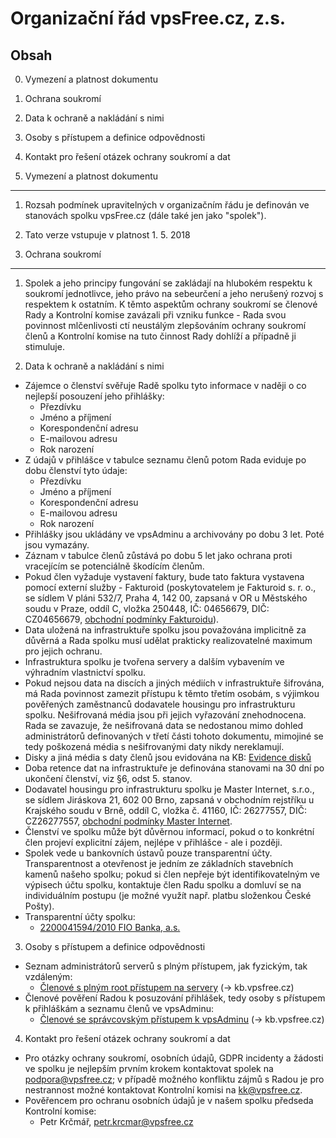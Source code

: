 Organizační řád vpsFree.cz, z.s.
================================

Obsah
-----

0. Vymezení a platnost dokumentu
1. Ochrana soukromí
2. Data k ochraně a nakládání s nimi
3. Osoby s přístupem a definice odpovědnosti
4. Kontakt pro řešení otázek ochrany soukromí a dat

0. Vymezení a platnost dokumentu
--------------------------------

1. Rozsah podmínek upravitelných v organizačním řádu je definován ve stanovách spolku
vpsFree.cz (dále také jen jako "spolek").

2. Tato verze vstupuje v platnost 1. 5. 2018

1. Ochrana soukromí
-------------------

1. Spolek a jeho principy fungování se zakládají na hlubokém respektu k soukromí
jednotlivce, jeho právo na sebeurčení a jeho nerušený rozvoj s respektem k ostatním.
K těmto aspektům ochrany soukromí se členové Rady a Kontrolní komise zavázali
při vzniku funkce - Rada svou povinnost mlčenlivosti ctí neustálým zlepšováním
ochrany soukromí členů a Kontrolní komise na tuto činnost Rady dohlíží a
případně ji stimuluje.

2. Data k ochraně a nakládání s nimi
 - Zájemce o členství svěřuje Radě spolku tyto informace v naději o co nejlepší
   posouzení jeho přihlášky:
   - Přezdívku
   - Jméno a příjmení
   - Korespondenční adresu
   - E-mailovou adresu
   - Rok narození
 - Z údajů v přihlášce v tabulce seznamu členů potom Rada eviduje po dobu
   členství tyto údaje:
   - Přezdívku
   - Jméno a příjmení
   - Korespondenční adresu
   - E-mailovou adresu
   - Rok narození
 - Přihlášky jsou ukládány ve vpsAdminu a archivovány po dobu 3 let. Poté jsou
   vymazány.
 - Záznam v tabulce členů zůstává po dobu 5 let jako ochrana proti vracejícím se
   potenciálně škodícím členům.
 - Pokud člen vyžaduje vystavení faktury, bude tato faktura vystavena pomocí
   externí služby - Fakturoid (poskytovatelem je Fakturoid s. r. o., se sídlem
   V pláni 532/7, Praha 4, 142 00, zapsaná v OR u Městského soudu v Praze, oddíl C,
   vložka 250448, IČ: 04656679, DIČ: CZ04656679, [obchodní podmínky Fakturoidu](https://www.fakturoid.cz/obchodni-podminky)).
 - Data uložená na infrastruktuře spolku jsou považována implicitně za důvěrná a
   Rada spolku musí udělat prakticky realizovatelné maximum pro jejich ochranu.
 - Infrastruktura spolku je tvořena servery a dalším vybavením ve výhradním
   vlastnictví spolku.
 - Pokud nejsou data na discích a jiných médiích v infrastruktuře šifrována, má
   Rada povinnost zamezit přístupu k těmto třetím osobám, s výjimkou pověřených
zaměstnanců dodavatele housingu pro infrastrukturu spolku. Nešifrovaná média
jsou při jejich vyřazování znehodnocena. Rada se zavazuje, že nešifrovaná data se
nedostanou mimo dohled administrátorů definovaných v třetí části tohoto dokumentu,
mimojiné se tedy poškozená média s nešifrovanými daty nikdy nereklamují.
 - Disky a jiná média s daty členů jsou evidována na KB: [Evidence disků](https://kb.vpsfree.cz/informace/evidencedisku)
 - Doba retence dat na infrastruktuře je definována stanovami na 30 dní po
   ukončení členství, viz §6, odst 5. stanov.
 - Dodavatel housingu pro infrastrukturu spolku je Master Internet, s.r.o., se sídlem Jiráskova 21, 602 00 Brno, zapsaná v obchodním rejstříku u Krajského soudu v Brně, oddíl C, vložka č. 41160, IČ: 26277557, DIČ: CZ26277557, [obchodní podmínky Master Internet](https://www.master.cz/vseobecne-podminky-2018/).
 - Členství ve spolku může být důvěrnou informací, pokud o to konkrétní člen
   projeví explicitní zájem, nejlépe v přihlášce - ale i později.
 - Spolek vede u bankovních ústavů pouze transparentní účty. Transparentnost a
   otevřenost je jedním ze základních stavebních kamenů našeho spolku; pokud si
člen nepřeje být identifikovatelným ve výpisech účtu spolku, kontaktuje člen
Radu spolku a domluví se na individuálním postupu (je možné využít např. platbu
složenkou České Pošty).
 - Transparentní účty spolku:
   - [2200041594/2010 FIO Banka, a.s.](https://www.fio.cz/ib2/transparent?a=2200041594)

3. Osoby s přístupem a definice odpovědnosti
 - Seznam administrátorů serverů s plným přístupem, jak fyzickým, tak vzdáleným:
   - [Členové s plným root přístupem na servery](https://kb.vpsfree.cz/informace/admini#clenove_s_plnym_root_pristupem_na_servery) (-> kb.vpsfree.cz)
 - Členové pověření Radou k posuzování přihlášek, tedy osoby s přístupem k
   přihláškám a seznamu členů ve vpsAdminu:
   - [Členové se správcovským přístupem k vpsAdminu](https://kb.vpsfree.cz/informace/admini#clenove_se_spravcovskym_pristupem_k_vpsadminu) (-> kb.vpsfree.cz)

4. Kontakt pro řešení otázek ochrany soukromí a dat
 - Pro otázky ochrany soukromí, osobních údajů, GDPR incidenty a žádosti ve spolku je nejlepším prvním 
krokem kontaktovat spolek na podpora@vpsfree.cz; v případě možného
konfliktu zájmů s Radou je pro nestrannost možné kontaktovat Kontrolní komisi na
kk@vpsfree.cz.
 - Pověřencem pro ochranu osobních údajů je v našem spolku předseda Kontrolní
   komise:
   - Petr Krčmář, petr.krcmar@vpsfree.cz
